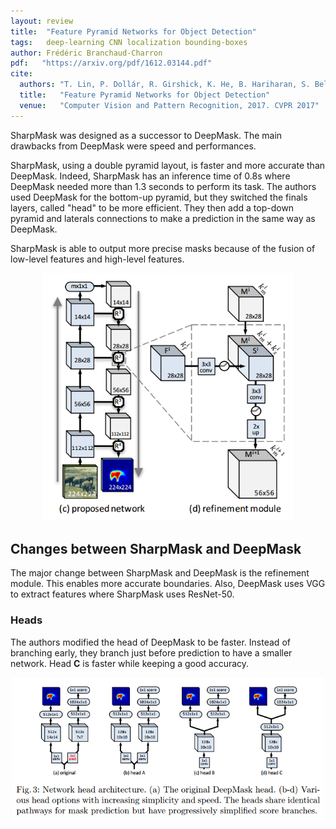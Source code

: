 ```yaml
---
layout: review
title:  "Feature Pyramid Networks for Object Detection"
tags:   deep-learning CNN localization bounding-boxes
author: Frédéric Branchaud-Charron
pdf:   "https://arxiv.org/pdf/1612.03144.pdf"
cite:
  authors: "T. Lin, P. Dollár, R. Girshick, K. He, B. Hariharan, S. Belongie"
  title:   "Feature Pyramid Networks for Object Detection"
  venue:   "Computer Vision and Pattern Recognition, 2017. CVPR 2017"
---
```


SharpMask was designed as a successor to DeepMask. The main drawbacks from DeepMask were speed and performances.

SharpMask, using a double pyramid layout, is faster and more accurate than DeepMask. Indeed, SharpMask has an inference time of 0.8s where DeepMask needed more than 1.3 seconds to perform its task. The authors used DeepMask for the bottom-up pyramid, but they switched the finals layers, called "head" to be more efficient. They then add a top-down pyramid and laterals connections to make a prediction in the same way as DeepMask.

SharpMask is able to output more precise masks because of the fusion of low-level features and high-level features.
<div align="middle">
  <img src="/deep-learning/images/sharpmask/architecture.png" width="400">
</div>

## Changes between SharpMask and DeepMask
The major change between SharpMask and DeepMask is the refinement module. This enables more accurate boundaries. Also, DeepMask uses VGG to extract features where SharpMask uses ResNet-50.
### Heads
The authors modified the head of DeepMask to be faster. Instead of branching early, they branch just before prediction to have a smaller network. Head **C** is faster while keeping a good accuracy.
<div align="middle">
  <img src="/deep-learning/images/sharpmask/heads.png" width="500">
</div>
